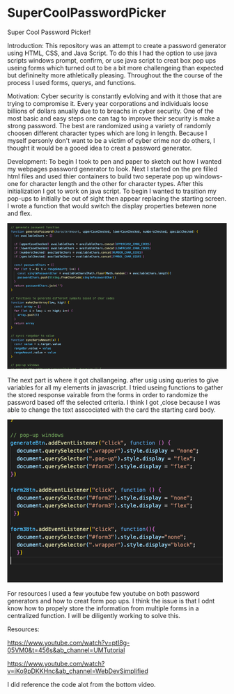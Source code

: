 # SuperCoolPasswordPicker

Super Cool Password Picker!

Introduction:
This repository was an attempt to create a password generator using HTML, CSS, and Java Script. To do this I had the option to use java scripts windows prompt, confirm, or use java script to creat box pop ups useing forms which turned out to be a bit more challengeing than expected but defininelty more athletically pleasing. Throughout the the course of the process I used forms, querys, and functions.

Motivation:
Cyber security is constantly evlolving and with it those that are trying to compromise it. Every year corporations and individuals loose billions of dollars anually due to to breachs in cyber security. One of the most basic and easy steps one can tag to improve their security is make a strong password. The best are randomized using a variety of randomly choosen different character types which are long in length. Because I myself personly don't want to be a victim of cyber crime nor do others, I thought it would be a gooed idea to creat a password generator.

Development:
To begin I took to pen and paper to sketch out how I wanted my webpages password generator to look. Next I started on the pre filled html files and used thier containers to build two seperate pop up windows- one for character length and the other for character types. After this initialization I got to work on java script. To begin I wanted to trasition my pop-ups to initially be out of sight then appear replacing the starting screen. I wrote a function that would switch the display properties betewen none and flex.

<img src= "assets/images/pop-up.png">

The next part is where it got challangeing. after usig using queries to give variables for all my elements in javascript. I tried useing functions to gather the stored response vairable from the forms in order to randomize the password based off the selected criteria. I think I got ,close because I was able to change the text asscociated with the card the starting card body.

<img src= "assets/images/function.png">

For resources I used a few youtube few youtube on both password generators and how to creat form pop ups. I think the issue is that I odnt know how to propely store the information from multiple forms in a centralized function. I will be diligently working to solve this.

Resources:

https://www.youtube.com/watch?v=ptI8g-05VM0&t=456s&ab_channel=UMTutorial

https://www.youtube.com/watch?v=iKo9pDKKHnc&ab_channel=WebDevSimplified

I did reference the code alot from the bottom video.
